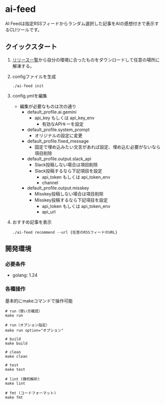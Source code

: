 # ai-feed

AI Feedは指定RSSフィードからランダム選択した記事をAIの感想付きで表示するCLIツールです。

## クイックスタート

1. [リリース一覧](https://github.com/canpok1/ai-feed/releases)から自分の環境に合ったものをダウンロードして任意の場所に解凍する。

2. configファイルを生成
    ```
    ./ai-feed init
    ```

3. config.ymlを編集
    - 編集が必要なものは次の通り
        - default_profile.ai.gemini
            - api_key もしくは api_key_env
                - 有効なAPIキーを設定
        - default_profile.system_prompt
            - オリジナルの設定に変更
        - default_profile.fixed_message
            - 固定で埋め込みたい文言があれば設定、埋め込む必要がないなら項目削除
        - default_profile.output.slack_api
            - Slack投稿しない場合は項目削除
            - Slack投稿するなら下記項目を設定
                - api_token もしくは api_token_env
                - channel
        - default_profile.output.misskey
            - Misskey投稿しない場合は項目削除
            - Misskey投稿するなら下記項目を設定
                - api_token もしくは api_token_env
                - api_url

4. おすすめ記事を表示
    ```
    ./ai-feed recommend --url {任意のRSSフィードのURL}
    ```

## 開発環境

### 必要条件

- golang: 1.24

### 各種操作

基本的にmakeコマンドで操作可能

```
# run（使い方確認）
make run

# run（オプション指定）
make run option="オプション"

# build
make build

# clean
make clean

# test
make test

# lint (静的解析)
make lint

# fmt (コードフォーマット)
make fmt
```
